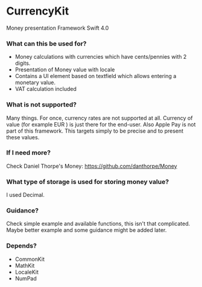 # CurrencyKit
Money presentation Framework
Swift 4.0

### What can this be used for?
 - Money calculations with currencies which have cents/pennies with 2 digits.
 - Presentation of Money value with locale
 - Contains a UI element based on textfield which allows entering a monetary value.
 - VAT calculation included
 
### What is not supported?
Many things. For once, currency rates are not supported at all. Currency of value (for example EUR ) is just there for the end-user. Also Apple Pay is not part of this framework. This targets simply to be precise and to present these values.

### If I need more?
Check Daniel Thorpe's Money: https://github.com/danthorpe/Money

### What type of storage is used for storing money value?
I used Decimal.

### Guidance?
Check simple example and available functions, this isn't that complicated.
Maybe better example and some guidance might be added later.

### Depends?
 - CommonKit
 - MathKit
 - LocaleKit
 - NumPad
